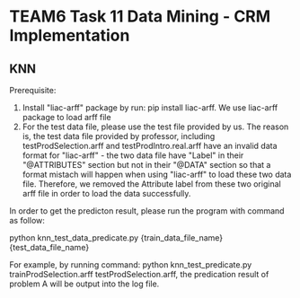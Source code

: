 # TEAM6 Task 11 Data Mining - CRM Implementation

## KNN

Prerequisite:
1. Install "liac-arff" package by run: pip install liac-arff. We use liac-arff package to load arff file
2. For the test data file, please use the test file provided by us. The reason is, the test data file provided by professor, including testProdSelection.arff and testProdIntro.real.arff have an invalid data format for "liac-arff" - the two data file have "Label" in their "@ATTRIBUTES" section but not in their "@DATA" section so that a format mistach will happen when using "liac-arff" to load these two data file.
   Therefore, we removed the Attribute label from these two original arff file in order to load the data successfully.

In order to get the predicton result, please run the program with command as follow:

python knn_test_data_predicate.py {train_data_file_name} {test_data_file_name}

For example, by running command: python knn_test_predicate.py trainProdSelection.arff testProdSelection.arff, the predication result of problem A will be output into the log file.
